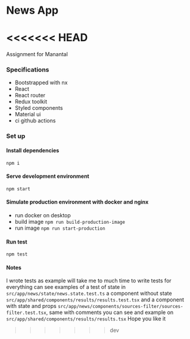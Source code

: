 # News App
<<<<<<< HEAD
=======

Assignment for Manantal

### Specifications

- Bootstrapped with nx
- React
- React router
- Redux toolkit
- Styled components
- Material ui
- ci github actions

### Set up

#### Install dependencies

`npm i`

#### Serve development environment

`npm start`

#### Simulate production environment with docker and nginx

- run docker on desktop
- build image
  `npm run build-production-image`
- run image
  `npm run start-production`

#### Run test

`npm test`

#### Notes

I wrote tests as example will take me to much time to write tests for everything can see examples of a test of state in `src/app/news/state/news.state.test.ts` a component without state `src/app/shared/components/results/results.test.tsx` and a component with state and props `src/app/news/components/sources-filter/sources-filter.test.tsx`, same with comments you can see and example on `src/app/shared/components/results/results.tsx`
Hope you like it
>>>>>>> dev
